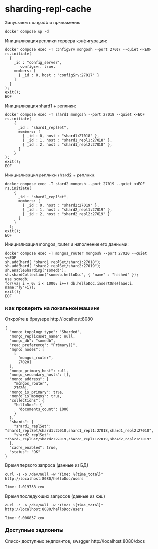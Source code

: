 # sharding-repl-cache

Запускаем mongodb и приложение:

```shell
docker compose up -d
```

Инициализация реплики сервера конфигурации:

```shell
docker compose exec -T configSrv mongosh --port 27017 --quiet <<EOF
rs.initiate(
  {
    _id : "config_server",
       configsvr: true,
    members: [
      { _id : 0, host : "configSrv:27017" }
    ]
  }
);
exit();
EOF
```

Инициализация shard1 + реплики:
```shell
docker compose exec -T shard1 mongosh --port 27018 --quiet <<EOF
rs.initiate(
    {
      _id : "shard1_replSet",
      members: [
        { _id : 0, host : "shard1:27018" },
        { _id : 1, host : "shard1_repl1:27018" },
        { _id : 2, host : "shard1_repl2:27018" },
      ]
    }
);
exit();
EOF
```

Инициализация реплики shard2 + реплики:
```shell
docker compose exec -T shard2 mongosh --port 27019 --quiet <<EOF
rs.initiate(
    {
      _id : "shard2_replSet",
      members: [
        { _id : 0, host : "shard2:27019" },
        { _id : 1, host : "shard2_repl1:27019" },
        { _id : 2, host : "shard2_repl2:27019" }
      ]
    }
  );
exit();
EOF
```

Инициализация mongos_router и наполнение его данными:
```shell
docker compose exec -T mongos_router mongosh --port 27020 --quiet <<EOF
sh.addShard( "shard1_replSet/shard1:27018");
sh.addShard( "shard2_replSet/shard2:27019");
sh.enableSharding("somedb");
sh.shardCollection("somedb.helloDoc", { "name" : "hashed" });
use somedb;
for(var i = 0; i < 1000; i++) db.helloDoc.insertOne({age:i, name:"ly"+i});
exit();
EOF
```

### Как проверить на локальной машине

Откройте в браузере http://localhost:8080
```
{
  "mongo_topology_type": "Sharded",
  "mongo_replicaset_name": null,
  "mongo_db": "somedb",
  "read_preference": "Primary()",
  "mongo_nodes": [
    [
      "mongos_router",
      27020]
  ],
  "mongo_primary_host": null,
  "mongo_secondary_hosts": [],
  "mongo_address": [
    "mongos_router",
    27020],
  "mongo_is_primary": true,
  "mongo_is_mongos": true,
  "collections": {
    "helloDoc": {
      "documents_count": 1000
    }
  },
  "shards": {
    "shard1_replSet": "shard1_replSet/shard1:27018,shard1_repl1:27018,shard1_repl2:27018",
    "shard2_replSet": "shard2_replSet/shard2:27019,shard2_repl1:27019,shard2_repl2:27019"
  },
  "cache_enabled": true,
  "status": "OK"
}
```

Время первого запроса (данные из БД)
```Shell
curl -s -o /dev/null -w "Time: %{time_total}" http://localhost:8080/helloDoc/users
```
```
Time: 1.019738 сек
```
Время последующих запросов (данные из кэш)
```Shell
curl -s -o /dev/null -w "Time: %{time_total}" http://localhost:8080/helloDoc/users
```
```
Time: 0.006837 сек
```

### Доступные эндпоинты
Список доступных эндпоинтов, swagger http://localhost:8080/docs